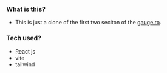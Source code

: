 ### What is this?

- This is just a clone of the first two seciton of the [gauge.ro](gauge.ro).

### Tech used?

- React js
- vite
- tailwind
